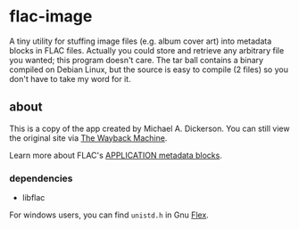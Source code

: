 # flac-image
A tiny utility for stuffing image files (e.g. album cover art) into metadata blocks in FLAC files. Actually you could store and retrieve any arbitrary file you wanted; this program doesn't care. The tar ball contains a binary compiled on Debian Linux, but the source is easy to compile (2 files) so you don't have to take my word for it.

## about
This is a copy of the app created by Michael A. Dickerson. You can still view the original site via [The Wayback Machine](https://web.archive.org/web/http://singingtree.com/software/).

Learn more about FLAC's [APPLICATION metadata blocks](https://xiph.org/flac/format.html#def_APPLICATION).

### dependencies
* libflac

For windows users, you can find `unistd.h` in Gnu [Flex](https://sourceforge.net/projects/gnuwin32/).
